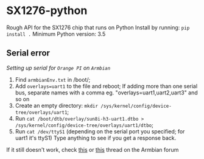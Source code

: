 # SX1276-python
Rough API for the SX1276 chip that runs on Python
Install by running: `pip install .`
Minimum Python version: 3.5
## Serial error
*Setting up serial for `Orange PI` on `Armbian`*

1. Find `armbianEnv.txt` in /boot/;
2. Add `overlays=uart1` to the file and reboot;
   If adding more than one serial bus, separate names with a comma
   eg. "overlays=uart1,uart2,uart3" and so on
3. Create an empty directory:
   `mkdir /sys/kernel/config/device-tree/overlays/uart1`;
4. Run `cat /boot/dtb/overlay/sun8i-h3-uart1.dtbo > /sys/kernel/config/device-tree/overlays/uart1/dtbo`;
5. Run `cat /dev/ttyS1` (depending on the serial port you specified; for uart1 it's ttyS1)
   Type anything to see if you get a response back.

If it still doesn't work, check [this](https://forum.armbian.com/topic/3557-orangepi-pc-gpio-uart-and-arduino/) or [this](https://forum.armbian.com/topic/1524-orange-pi-one-how-to-enable-uart/) thread on the Armbian forum
